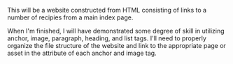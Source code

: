 This will be a website constructed from HTML consisting of links to a number of recipies from a main index page.

When I'm finished, I will have demonstrated some degree of skill in utilizing anchor, image, paragraph, heading,
and list tags. I'll need to properly organize the file structure of the website and link to the appropriate page
or asset in the attribute of each anchor and image tag.
